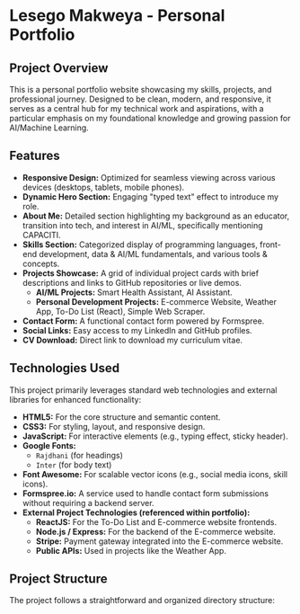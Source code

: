 # Lesego Makweya - Personal Portfolio

## Project Overview

This is a personal portfolio website showcasing my skills, projects, and professional journey. Designed to be clean, modern, and responsive, it serves as a central hub for my technical work and aspirations, with a particular emphasis on my foundational knowledge and growing passion for AI/Machine Learning.

## Features

* **Responsive Design:** Optimized for seamless viewing across various devices (desktops, tablets, mobile phones).
* **Dynamic Hero Section:** Engaging "typed text" effect to introduce my role.
* **About Me:** Detailed section highlighting my background as an educator, transition into tech, and interest in AI/ML, specifically mentioning CAPACITI.
* **Skills Section:** Categorized display of programming languages, front-end development, data & AI/ML fundamentals, and various tools & concepts.
* **Projects Showcase:** A grid of individual project cards with brief descriptions and links to GitHub repositories or live demos.
    * **AI/ML Projects:** Smart Health Assistant, AI Assistant.
    * **Personal Development Projects:** E-commerce Website, Weather App, To-Do List (React), Simple Web Scraper.
* **Contact Form:** A functional contact form powered by Formspree.
* **Social Links:** Easy access to my LinkedIn and GitHub profiles.
* **CV Download:** Direct link to download my curriculum vitae.

## Technologies Used

This project primarily leverages standard web technologies and external libraries for enhanced functionality:

* **HTML5:** For the core structure and semantic content.
* **CSS3:** For styling, layout, and responsive design.
* **JavaScript:** For interactive elements (e.g., typing effect, sticky header).
* **Google Fonts:**
    * `Rajdhani` (for headings)
    * `Inter` (for body text)
* **Font Awesome:** For scalable vector icons (e.g., social media icons, skill icons).
* **Formspree.io:** A service used to handle contact form submissions without requiring a backend server.
* **External Project Technologies (referenced within portfolio):**
    * **ReactJS:** For the To-Do List and E-commerce website frontends.
    * **Node.js / Express:** For the backend of the E-commerce website.
    * **Stripe:** Payment gateway integrated into the E-commerce website.
    * **Public APIs:** Used in projects like the Weather App.

## Project Structure

The project follows a straightforward and organized directory structure:
